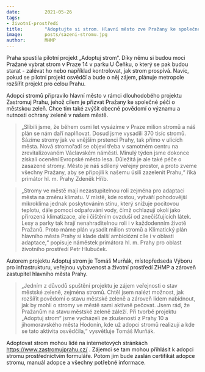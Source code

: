 ```yaml
---
date:         2021-05-26
tags:         
- životní-prostředí
title:        "Adoptujte si strom. Hlavní město zve Pražany ke společné péči o městské stromy"
image: 	      posts/sazeni-stromu.jpg
author:       MHMP
---
```


Praha spustila pilotní projekt „Adoptuj strom“. Díky němu si budou moci Pražané vybrat strom v Praze 14 v parku U Čeňku, o který se pak budou starat - zalévat ho nebo například kontrolovat, jak strom prospívá. Navíc, pokud se pilotní projekt osvědčí a bude o něj zájem, plánuje metropole rozšířit projekt pro celou Prahu. 

Adopci stromů připravilo hlavní město v rámci dlouhodobého projektu Zastromuj Prahu, jehož cílem je přizvat Pražany ke společné péči o městskou zeleň. Chce tím také zvýšit obecné povědomí o významu a nutnosti ochrany zeleně v našem městě. 

> „Slíbili jsme, že během osmi let vysázíme v Praze milion stromů a náš plán se nám daří naplňovat. Dosud jsme vysadili 370 tisíc stromů. Sázíme stromy jak ve vnějším prstenci Prahy, tak přímo v ulicích města. Nová stromořadí se objeví třeba v samotném centru na zrevitalizovaném Václavském náměstí. Minulý týden jsme dokonce získali ocenění Evropské město lesa. Důležitá je ale také péče o zasazené stromy. Město je náš sdílený veřejný prostor, a proto zveme všechny Pražany, aby se připojili k našemu úsilí zazelenit Prahu,“ říká primátor hl. m. Prahy Zdeněk Hřib. 

> „Stromy ve městě mají nezastupitelnou roli zejména pro adaptaci města na změnu klimatu. V místě, kde rostou, vytváří pohodovější mikroklima jednak poskytováním stínu, který snižuje pocitovou teplotu, dále pomocí odpařování vody, čímž ochlazují okolí jako přirozená klimatizace, ale i čištěním ovzduší od znečišťujících látek. Lesy a parky tak hrají nenahraditelnou roli i v každodenním životě Pražanů. Proto máme plán vysadit milion stromů a Klimatický plán hlavního města Prahy si klade další ambiciózní cíle i v oblasti adaptace,“ popisuje náměstek primátora hl. m. Prahy pro oblast životního prostředí Petr Hlubuček.

Autorem projektu Adoptuj strom je Tomáš Murňák, místopředseda Výboru pro infrastrukturu, veřejnou vybavenost a životní prostředí ZHMP a zároveň zastupitel hlavního města Prahy. 

> „Jedním z důvodů spuštění projektu je zájem veřejnosti o stav městské zeleně, zejména stromů. Chtěl jsem nalézt možnost, jak rozšířit povědomí o stavu městské zeleně a zároveň lidem nabídnout, jak by mohli o stromy ve městě sami aktivně pečovat. Jsem rád, že Pražanům na stavu městské zeleně záleží. Při tvorbě projektu „Adoptuj strom“ jsme vycházeli ze zkušeností z Prahy 10 a jihomoravského města Hodonín, kde už adopci stromů realizují a kde se tato aktivita osvědčila,“ vysvětluje Tomáš Murňák.

Adoptovat strom mohou lidé na internetových stránkách https://www.zastromujprahu.cz/ . Zájemci se tam mohou přihlásit k adopci stromu prostřednictvím formuláře. Potom jim bude zaslán certifikát adopce stromu, manuál adopce a všechny potřebné informace.
